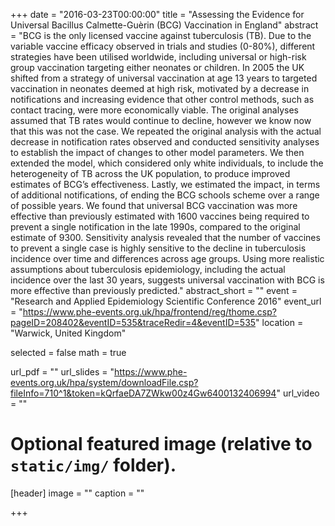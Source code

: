 +++
date = "2016-03-23T00:00:00"
title = "Assessing the Evidence for Universal Bacillus Calmette-Guèrin (BCG) Vaccination in England"
abstract = "BCG is the only licensed vaccine against tuberculosis (TB). Due to the variable vaccine efficacy observed in trials and studies (0-80%), different strategies have been utilised worldwide, including universal or high-risk group vaccination targeting either neonates or children. In 2005 the UK shifted from a strategy of universal vaccination at age 13 years to targeted vaccination in neonates deemed at high risk, motivated by a decrease in notifications and increasing evidence that other control methods, such as contact tracing, were more economically viable. The original analyses assumed that TB rates would continue to decline, however we know now that this was not the case. We repeated the original analysis with the actual decrease in notification rates observed and conducted sensitivity analyses to establish the impact of changes to other model parameters. We then extended the model, which considered only white individuals, to include the heterogeneity of TB across the UK population, to produce improved estimates of BCG’s effectiveness. Lastly, we estimated the impact, in terms of additional notifications, of ending the BCG schools scheme over a range of possible years. We found that universal BCG vaccination was more effective than previously estimated with 1600 vaccines being required to prevent a single notification in the late 1990s, compared to the original estimate of 9300. Sensitivity analysis revealed that the number of vaccines to prevent a single case is highly sensitive to the decline in tuberculosis incidence over time and differences across age groups. Using more realistic assumptions about tuberculosis epidemiology, including the actual incidence over the last 30 years, suggests universal vaccination with BCG is more effective than previously predicted."
abstract_short = ""
event = "Research and Applied Epidemiology Scientific Conference 2016"
event_url = "https://www.phe-events.org.uk/hpa/frontend/reg/thome.csp?pageID=208402&eventID=535&traceRedir=4&eventID=535"
location = "Warwick, United Kingdom"

selected = false
math = true

url_pdf = ""
url_slides = "https://www.phe-events.org.uk/hpa/system/downloadFile.csp?fileInfo=710^1&token=kQrfaeDA7ZWkw00z4Gw6400132406994"
url_video = ""

# Optional featured image (relative to `static/img/` folder).
[header]
image = ""
caption = ""

+++
